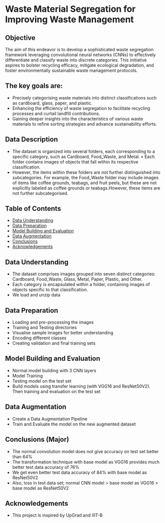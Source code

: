 # Waste Material Segregation for Improving Waste Management

## Objective
The aim of this endeavor is to develop a sophisticated waste segregation framework leveraging convolutional neural networks (CNNs) to effectively differentiate and classify waste into discrete categories. This initiative aspires to bolster recycling efficacy, mitigate ecological degradation, and foster environmentally sustainable waste management protocols.

## The key goals are:

* Precisely categorising waste materials into distinct classifications such as cardboard, glass, paper, and plastic. 
* Enhancing the efficiency of waste segregation to facilitate recycling processes and curtail landfill contributions. 
* Gaining deeper insights into the characteristics of various waste materials to refine sorting strategies and advance sustainability efforts.

## Data Description
* The dataset is organized into several folders, each corresponding to a specific category, such as Cardboard, Food_Waste, and Metal. • Each folder contains images of objects that fall within its respective classification.
* However, the items within these folders are not further distinguished into subcategories. For example, the Food_Waste folder may include images of items like coffee grounds, teabags, and fruit peels, but these are not explicitly labeled as coffee grounds or teabags.However, these items are not further subcategorised.

## Table of Contents
* [Data Understanding](#data-understanding)
* [Data Preparation](#data-preparation)
* [Model Building and Evaluation](#model-building)
* [Data Augmentation](#data-augmentation)
* [Conclusions](#conclusions)
* [Acknowledgements](#acknowledgements)


## Data Understanding
- The dataset comprises images grouped into seven distinct categories: Cardboard, Food_Waste, Glass, Metal, Paper, Plastic, and Other.
- Each category is encapsulated within a folder, containing images of objects specific to that classification.
- We load and unzip data
  
## Data Preparation
- Loading and pre-processing the images
- Training and Testing directories
- Visualise sample images for better understanding
- Encoding different classes
- Creating validation and final training sets
  
## Model Building and Evaluation
- Normal model building with 3 CNN layers
- Model Training
- Testing model on the test set
- Build models using transfer learning (with VGG16 and ResNet50V2). Then training and evaluation on the test set

## Data Augmentation
- Create a Data Augmentation Pipeline
- Train and Evaluate the model on the new augmented dataset
  
## Conclusions (Major)
- The normal convolution model does not give accuracy on test set better than 64%
- The transformation technique with base model as VGG16 provides much better test data accuracy of 76%
- We get even better test data accuracy of 84% with base model as ResNet50V2
- Also, loss in test data set; normal CNN model > base model as VGG16 > base model as ResNet50V2

    
## Acknowledgements

- This project is inspired by UpGrad and IIIT-B

